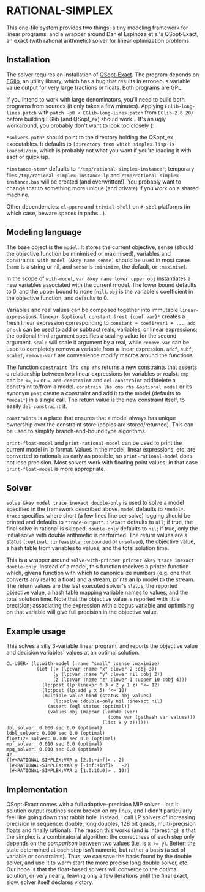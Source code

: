 RATIONAL-SIMPLEX
================

This one-file system provides two things: a tiny modeling framework
for linear programs, and a wrapper around Daniel Espinoza et al's
QSopt-Exact, an exact (with rational arithmetic) solver for linear
optimization problems.

Installation
------------

The solver requires an installation of
[QSopt-Exact](http://www.dii.uchile.cl/~daespino/ESolver_doc/main.html).
The program depends on
[EGlib](http://www.dii.uchile.cl/~daespino/EGlib_doc/main.html), an
utility library, which has a bug that results in erroneous variable
value output for very large fractions or floats.  Both programs are
GPL.

If you intend to work with large denominators, you'll need to build
both programs from sources (it only takes a few minutes).  Applying
`EGlib-long-lines.patch` with `patch -p0 < EGlib-long-lines.patch`
from `EGlib-2.6.20/` before building EGlib (and QSopt_ex) should
work... It's an ugly workaround, you probably don't want to look too
closely (:

`*solvers-path*` should point to the directory holding the QSopt_ex
executables.  It defaults to
`[directory from which simplex.lisp is loaded]/bin`, which is probably
not what you want if you're loading it with asdf or quicklisp.

`*instance-stem*` defaults to `"/tmp/rational-simplex-instance"`;
temporary files `/tmp/rational-simplex-instance.lp` and
`/tmp/rational-simplex-instance.bas` will be created (and
overwritten!).  You probably want to change that to something more
unique (and private) if you work on a shared machine.

Other dependencies: `cl-ppcre` and `trivial-shell` on `#-sbcl`
platforms (in which case, beware spaces in paths...).

Modeling language
-----------------

The base object is the `model`.  It stores the current objective,
sense (should the objective function be minimised or maximised),
variables and constraints.  `with-model (&key name sense)` should be
used in most cases (`name` is a string or nil, and `sense` is
`:minimize`, the default, or `:maximise`).

In the scope of `with-model`, `var &key name lower upper obj`
instantiates a new variables associated with the current model.  The
lower bound defaults to 0, and the upper bound to none (`nil`).  `obj`
is the variable's coefficient in the objective function, and defaults
to 0.

Variables and real values can be composed together into immutable
`linear-expression`s.  `linexpr &optional constant &rest {coef var}*`
creates a fresh linear expression corresponding to `constant +
coef1*var1 + ...`.  `add` or `sub` can be used to add or subtract
reals, variables, or linear expressions; the optional third argument
specifies a scaling value for the second argument.  `scale` will scale
it argument by a real, while `remove-var` can be used to completely
remove a variable from a linear expression. `addf`, `subf`, `scalef`,
`remove-varf` are convenience modify macros around the functions.

The function `constraint lhs cmp rhs` returns a new constraints that
asserts a relationship between two linear expressions (or variables or
reals).  `cmp` can be `<=`, `>=` or `=`.  `add-constraint` and
`del-constraint` add/delete a constraint to/from a model.  `constrain
lhs cmp rhs &optional model` or its synonym `post` create a constraint
and add it to the model (defaults to `*model*`) in a single call.  The
return value is the new constraint itself, to easily `del-constraint`
it.

`constraints` is a place that ensures that a model always has unique
ownership over the constraint store (copies are stored/returned).
This can be used to simplify branch-and-bound type algorithms.

`print-float-model` and `print-rational-model` can be used to print
the current model in lp format.  Values in the model, linear
expressions, etc. are converted to rationals as early as possible, so
`print-rational-model` does not lose precision.  Most solvers work
with floating point values; in that case `print-float-model` is more
appropriate.

Solver
------

`solve &key model trace inexact double-only` is used to solve a model
specified in the framework described above.  `model` defaults to
`*model*`.  `trace` specifies where short (a few lines line per solve)
logging should be printed and defaults to `*trace-output*`.  `inexact`
defaults to `nil`; if true, the final solve in rational is skipped.
`double-only` defaults to `nil`; if true, only the initial solve with
double arithmetic is performed.  The return values are a status
(`:optimal`, `:infeasible`, `:unbounded` or `unsolved`), the objective
value, a hash table from variables to values, and the total solution
time.

This is a wrapper around `solve-with-printer printer &key trace
inexact double-only`.  Instead of a model, this function receives a
printer function which, givena function with which to canonicalize
numbers (e.g. one that converts any real to a float) and a stream,
prints an lp model to the stream.  The return values are the last
executed solver's status, the reported objective value, a hash table
mapping variable names to values, and the total solution time.  Note
that the objective value is reported with little precision;
associating the expression with a bogus variable and optimising on
that variable will give full precision in the objective value.

Example usage
-------------

This solves a silly 3-variable linear program, and reports the
objective value and decision variables' values at an optimal
solution.

    CL-USER> (lp:with-model (:name "small" :sense :maximize)
               (let ((x (lp:var :name "x" :lower 2 :obj 3))
                     (y (lp:var :name "y" :lower nil :obj 2))
                     (z (lp:var :name "z" :lower 1 :upper 10 :obj 4)))
                 (lp:post (lp:linexpr 0 3 x 2 y 1 z) '<= 12)
                 (lp:post (lp:add y x 5) '<= 10)
                 (multiple-value-bind (status obj values)
                     (lp:solve :double-only nil :inexact nil)
                   (assert (eql status :optimal))
                   (values obj (mapcar (lambda (var)
                                         (cons var (gethash var values)))
                                       (list x y z))))))
    dbl_solver: 0.000 sec 0.0 (optimal)
    ldbl_solver: 0.000 sec 0.0 (optimal)
    float128_solver: 0.000 sec 0.0 (optimal)
    mpf_solver: 0.010 sec 0.0 (optimal)
    mpq_solver: 0.010 sec 0.0 (optimal)
    42
    ((#<RATIONAL-SIMPLEX:VAR x [2.0:+inf]> . 2)
     (#<RATIONAL-SIMPLEX:VAR y [-inf:+inf]> . -2)
     (#<RATIONAL-SIMPLEX:VAR z [1.0:10.0]> . 10))

Implementation
--------------

QSopt-Exact comes with a full adaptive-precision MIP solver... but it
solution output routines seem broken on my linux, and I didn't
particularly feel like going down that rabbit hole.  Instead, I call
LP solvers of increasing precision in sequence: double, long doubles,
128 bit quads, multi-precision floats and finally rationals.  The
reason this works (and is interesting) is that the simplex is a
combinatorial algorithm: the correctness of each step only depends on
the *comparison* between two values (i.e. is `x >= y`).  Better: the
state determined at each step isn't numeric, but rather a basis (a set
of variable or constraints).  Thus, we can save the basis found by the
double solver, and use it to warm start the more precise long double
solver, etc.  Our hope is that the float-based solvers will converge
to the optimal solution, or very nearly, leaving only a few iterations
until the final exact, slow, solver itself declares victory.
